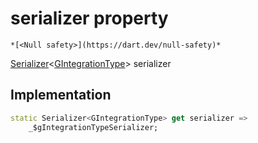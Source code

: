 


# serializer property




    *[<Null safety>](https://dart.dev/null-safety)*




[Serializer](https://pub.dev/documentation/built_value/8.2.0/serializer/Serializer-class.html)&lt;[GIntegrationType](../../third_party_yonomi_graphql_schema_schema.docs.schema.gql/GIntegrationType-class.md)> serializer
  







## Implementation

```dart
static Serializer<GIntegrationType> get serializer =>
    _$gIntegrationTypeSerializer;
```








